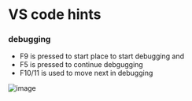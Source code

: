 # VS code hints

### debugging 

- F9 is pressed to start place to start debugging and
- F5 is pressed to continue debgugging
- F10/11 is used to move next in debugging
  
![image](https://github.com/UbaydullohML/Github/assets/75980506/7120bd9b-329b-40b6-9ea8-abb11e94ed56)
